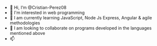 - 👋 Hi, I’m @Cristian-Perez08
- 👀 I'm interested in web programming
- 🌱 I am currently learning JavaScript, Node Js Express, Angular & agile methodologies
- 💞️ I am looking to collaborate on programs developed in the languages ​​mentioned above
- 📫 
